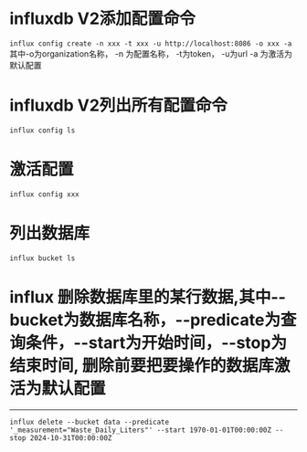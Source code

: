 # influxdb V2添加配置命令
`influx config create -n xxx -t xxx -u http://localhost:8086 -o xxx -a`
其中-o为organization名称，
-n 为配置名称，
-t为token，
-u为url
-a 为激活为默认配置

# influxdb V2列出所有配置命令
`influx config ls`

# 激活配置
`influx config xxx`

# 列出数据库
`influx bucket ls`

# influx 删除数据库里的某行数据,其中--bucket为数据库名称，--predicate为查询条件，--start为开始时间，--stop为结束时间, 删除前要把要操作的数据库激活为默认配置
***
`influx delete --bucket data --predicate '_measurement="Waste_Daily_Liters"' --start 1970-01-01T00:00:00Z --stop 2024-10-31T00:00:00Z`


